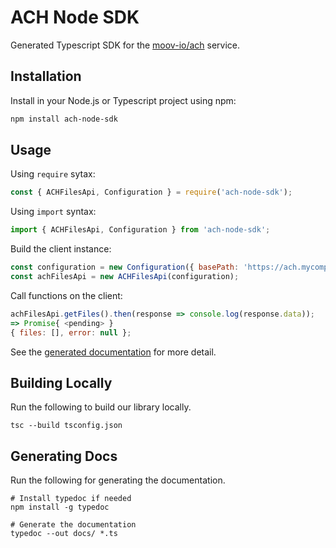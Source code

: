 # ACH Node SDK

Generated Typescript SDK for the [moov-io/ach](https://github.com/moov-io/ach) service.

## Installation

Install in your Node.js or Typescript project using npm:
```bash
npm install ach-node-sdk
```

## Usage

Using `require` sytax:
```js
const { ACHFilesApi, Configuration } = require('ach-node-sdk');
```

Using `import` syntax:
```js
import { ACHFilesApi, Configuration } from 'ach-node-sdk';
```

Build the client instance:
```js
const configuration = new Configuration({ basePath: 'https://ach.mycompany.com' });
const achFilesApi = new ACHFilesApi(configuration);
```

Call functions on the client:
```js
achFilesApi.getFiles().then(response => console.log(response.data));
=> Promise{ <pending> }
{ files: [], error: null };
```

See the [generated documentation](https://moov-io.github.io/ach-node-sdk/docs/) for more detail.

## Building Locally

Run the following to build our library locally.

```
tsc --build tsconfig.json
```

## Generating Docs

Run the following for generating the documentation.

```
# Install typedoc if needed
npm install -g typedoc

# Generate the documentation
typedoc --out docs/ *.ts
```
